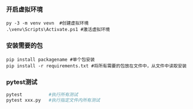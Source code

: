 ### 开启虚拟环境
```
py -3 -m venv vevn  #创建虚拟环境
.\venv\Scripts\Activate.ps1 #激活虚拟环境
```

### 安装需要的包

```
pip install packagename #单个包安装
pip install -r requirements.txt #将所有需要的包放在文件中，从文件中读取安装
```


### pytest测试
```python
pytest          #执行所有测试
pytest xxx.py   #执行指定文件内所有测试
```